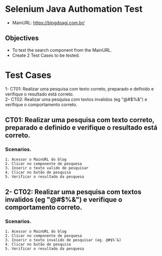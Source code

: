 # Selenium Java Authomation Test

- MainURL: https://blogdoagi.com.br/  

## Objectives

- To test the search component from the MainURL.  
- Create 2 Test Cases to be tested.  

# Test Cases

1- CT01: Realizar uma pesquisa com texto correto, preparado e definido e verifique o resultado está correto.  
2- CT02: Realizar uma pesquisa com textos invalidos (eg "@#$%&") e verifique o comportamento correto.  

## CT01: Realizar uma pesquisa com texto correto, preparado e definido e verifique o resultado está correto.  

### Scenarios.  
	1. Acessar o MainURL do blog  
	2. Clicar no componente de pesquesa  
	3. Inserir o texto valido de pesquisar  
	4. Clicar no butão de pesquisa  
	5. Verificar o resultado da pesquesa  
	
## 2- CT02: Realizar uma pesquisa com textos invalidos (eg "@#$%&") e verifique o comportamento correto.  

### Scenarios.  
	1. Acessar o MainURL do blog  
	2. Clicar no componente de pesquesa  
	3. Inserir o texto invalido de pesquisar (eg. @#$%¨&)  
	4. Clicar no butão de pesquisa  
	5. Verificar o resultado da pesquesa  